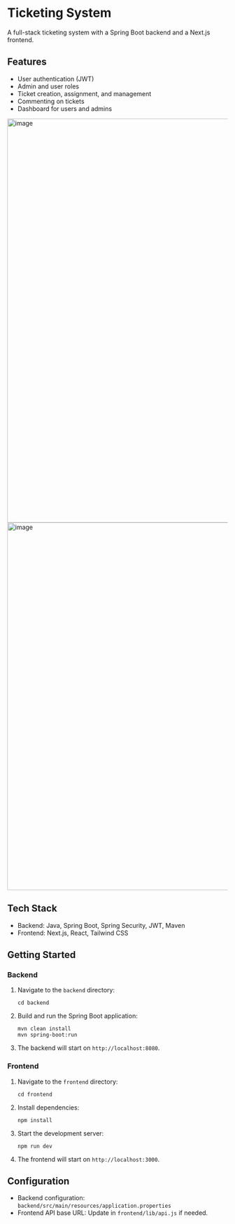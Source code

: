 # Ticketing System
A full-stack ticketing system with a Spring Boot backend and a Next.js frontend.

## Features

- User authentication (JWT)
- Admin and user roles
- Ticket creation, assignment, and management
- Commenting on tickets
- Dashboard for users and admins

<img width="1654" height="921" alt="image" src="https://github.com/user-attachments/assets/58409333-8d69-4b4e-aa15-9c646ae5d5ec" />
<img width="1761" height="838" alt="image" src="https://github.com/user-attachments/assets/3db57cc1-c489-48cd-ac27-ecbd6e562b20" />

## Tech Stack
- Backend: Java, Spring Boot, Spring Security, JWT, Maven
- Frontend: Next.js, React, Tailwind CSS

## Getting Started

### Backend

1. Navigate to the `backend` directory:
   ```
   cd backend
   ```
2. Build and run the Spring Boot application:
   ```
   mvn clean install
   mvn spring-boot:run
   ```
3. The backend will start on `http://localhost:8080`.

### Frontend

1. Navigate to the `frontend` directory:
   ```
   cd frontend
   ```
2. Install dependencies:
   ```
   npm install
   ```
3. Start the development server:
   ```
   npm run dev
   ```
4. The frontend will start on `http://localhost:3000`.

## Configuration
- Backend configuration: `backend/src/main/resources/application.properties`
- Frontend API base URL: Update in `frontend/lib/api.js` if needed.

